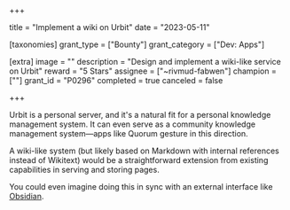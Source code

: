 +++

title = "Implement a wiki on Urbit"
date = "2023-05-11"

[taxonomies]
grant_type = ["Bounty"]
grant_category = ["Dev: Apps"]

[extra]
image = ""
description = "Design and implement a wiki-like service on Urbit"
reward = "5 Stars"
assignee = ["~rivmud-fabwen"]
champion = [""]
grant_id = "P0296"
completed = true
canceled = false

+++

Urbit is a personal server, and it's a natural fit for a personal knowledge management system.  It can even serve as a community knowledge management system—apps like Quorum gesture in this direction.

A wiki-like system (but likely based on Markdown with internal references instead of Wikitext) would be a straightforward extension from existing capabilities in serving and storing pages.

You could even imagine doing this in sync with an external interface like [Obsidian](https://obsidian.md/).
